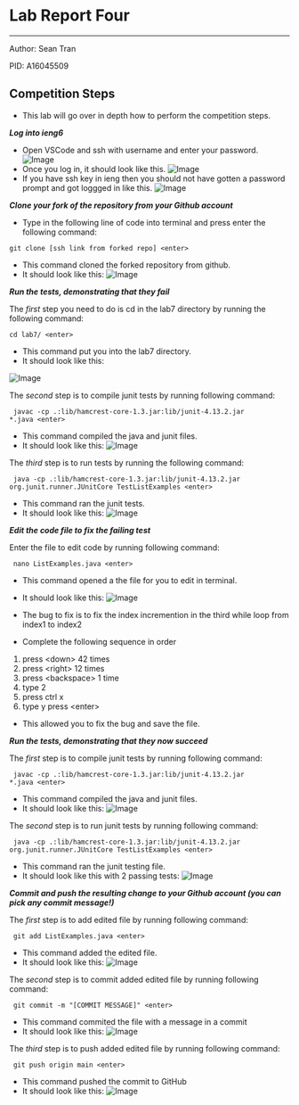 # Lab Report Four 
---
Author: Sean Tran 

PID: A16045509

## Competition Steps
* This lab will go over in depth how to perform the competition steps.
 
***Log into ieng6***
* Open VSCode and ssh with username and enter your password.
![Image](bash.PNG)	
* Once you log in, it should look like this.
![Image](logIn.PNG)
* If you have ssh key in ieng then you should not have gotten a password prompt and got loggged in like this.
![Image](2.26.0.PNG)

***Clone your fork of the repository from your Github account***
* Type in the following line of code into terminal and press enter the following command:

<code>git clone [ssh link from forked repo] &lt;enter&gt;</code>

* This command cloned the forked repository from github.
* It should look like this:
![Image](2.26.1.PNG)

***Run the tests, demonstrating that they fail***

 The _first_ step you need to do is cd in the lab7 directory by running the following command:
 
<code>cd lab7/  &lt;enter&gt;</code>
 
* This command put you into the lab7 directory.
* It should look like this:
 
![Image](2.26.2.PNG)

The _second_ step is to compile junit tests by running following command:
 
<code> javac -cp .:lib/hamcrest-core-1.3.jar:lib/junit-4.13.2.jar *.java  &lt;enter&gt;</code>

* This command compiled the java and junit files.
* It should look like this:
![Image](2.26.3.PNG)

The _third_ step is to run tests by running the following command:
 
<code> java -cp .:lib/hamcrest-core-1.3.jar:lib/junit-4.13.2.jar org.junit.runner.JUnitCore TestListExamples  &lt;enter&gt;</code>

* This command ran the junit tests.
* It should look like this:
![Image](2.26.4.PNG)

***Edit the code file to fix the failing test***

Enter the file to edit code by running following command:
 
<code> nano ListExamples.java  &lt;enter&gt;</code>
 
* This command opened a the file for you to edit in terminal.
* It should look like this:
![Image](2.26.5.PNG)
 
* The bug to fix is to fix the index incremention in the third while loop from index1 to index2
* Complete the following sequence in order
1. press &lt;down&gt; 42 times
2. press &lt;right&gt; 12 times
3. press &lt;backspace&gt; 1 time
4. type 2
5. press ctrl x
6. type y
press &lt;enter&gt;

* This allowed you to fix the bug and save the file.
 
***Run the tests, demonstrating that they now succeed***

The _first_ step is to compile junit tests by running following command:
 
<code> javac -cp .:lib/hamcrest-core-1.3.jar:lib/junit-4.13.2.jar *.java  &lt;enter&gt;</code>

* This command compiled the java and junit files.
* It should look like this:
![Image](2.26.3.PNG)
 
The _second_ step is to run junit tests by running following command:
 
<code> java -cp .:lib/hamcrest-core-1.3.jar:lib/junit-4.13.2.jar org.junit.runner.JUnitCore TestListExamples  &lt;enter&gt;</code>

* This command ran the junit testing file.
* It should look like this with 2 passing tests:
![Image](2.26.6.PNG)

***Commit and push the resulting change to your Github account (you can pick any commit message!)***

The _first_ step is to add edited file by running following command:
 
<code> git add ListExamples.java  &lt;enter&gt;</code>
 
* This command added the edited file. 
* It should look like this:
 ![Image](2.26.7.PNG)
 
The _second_ step is to commit added edited file by running following command:
 
<code> git commit -m "[COMMIT MESSAGE]"  &lt;enter&gt;</code>
 
* This command commited the file with a message in a commit 
* It should look like this:
 ![Image](2.26.8.PNG)
 
The _third_ step is to push added edited file by running following command:
 
<code> git push origin main  &lt;enter&gt;</code>
 
* This command pushed the commit to GitHub
* It should look like this:
 ![Image](2.26.9.PNG)


